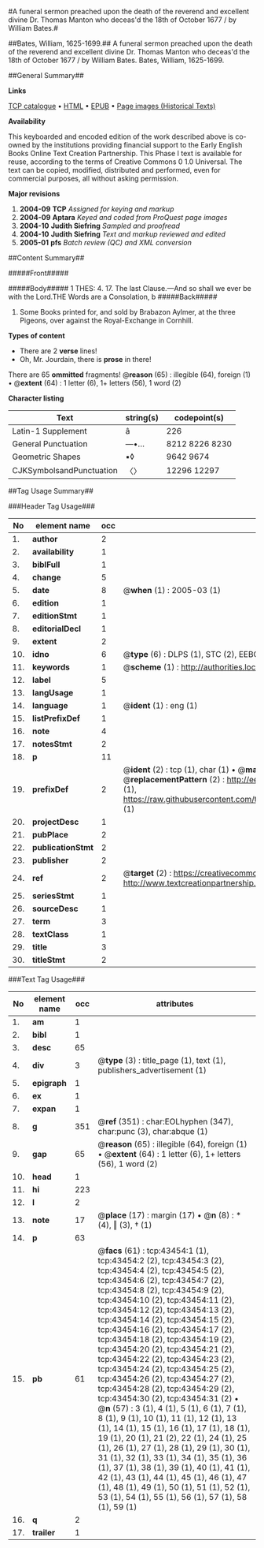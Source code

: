 #A funeral sermon preached upon the death of the reverend and excellent divine Dr. Thomas Manton who deceas'd the 18th of October 1677 / by William Bates.#

##Bates, William, 1625-1699.##
A funeral sermon preached upon the death of the reverend and excellent divine Dr. Thomas Manton who deceas'd the 18th of October 1677 / by William Bates.
Bates, William, 1625-1699.

##General Summary##

**Links**

[TCP catalogue](http://www.ota.ox.ac.uk/tcp/)  • 
[HTML](http://tei.it.ox.ac.uk/tcp/Texts-HTML/free/A26/A26790.html)  • 
[EPUB](http://tei.it.ox.ac.uk/tcp/Texts-EPUB/free/A26/A26790.epub) • 
[Page images (Historical Texts)](https://data.historicaltexts.jisc.ac.uk/view?pubId=eebo-09523464e&pageId=eebo-09523464e-43454-1)

**Availability**

This keyboarded and encoded edition of the
	       work described above is co-owned by the institutions
	       providing financial support to the Early English Books
	       Online Text Creation Partnership. This Phase I text is
	       available for reuse, according to the terms of Creative
	       Commons 0 1.0 Universal. The text can be copied,
	       modified, distributed and performed, even for
	       commercial purposes, all without asking permission.

**Major revisions**

1. __2004-09__ __TCP__ *Assigned for keying and markup*
1. __2004-09__ __Aptara__ *Keyed and coded from ProQuest page images*
1. __2004-10__ __Judith Siefring__ *Sampled and proofread*
1. __2004-10__ __Judith Siefring__ *Text and markup reviewed and edited*
1. __2005-01__ __pfs__ *Batch review (QC) and XML conversion*

##Content Summary##

#####Front#####

#####Body#####
1 THES: 4. 17. The last Clause.—And so shall we ever be with the Lord.THE Words are a Consolation,
b
#####Back#####

1. Some Books printed for, and sold by Brabazon Aylmer,
at the three Pigeons, over against the Royal-Exchange
in Cornhill.

**Types of content**

  * There are 2 **verse** lines!
  * Oh, Mr. Jourdain, there is **prose** in there!

There are 65 **ommitted** fragments! 
 @__reason__ (65) : illegible (64), foreign (1)  •  @__extent__ (64) : 1 letter (6), 1+ letters (56), 1 word (2)

**Character listing**


|Text|string(s)|codepoint(s)|
|---|---|---|
|Latin-1 Supplement|â|226|
|General Punctuation|—•…|8212 8226 8230|
|Geometric Shapes|▪◊|9642 9674|
|CJKSymbolsandPunctuation|〈〉|12296 12297|

##Tag Usage Summary##

###Header Tag Usage###

|No|element name|occ|attributes|
|---|---|---|---|
|1.|__author__|2||
|2.|__availability__|1||
|3.|__biblFull__|1||
|4.|__change__|5||
|5.|__date__|8| @__when__ (1) : 2005-03 (1)|
|6.|__edition__|1||
|7.|__editionStmt__|1||
|8.|__editorialDecl__|1||
|9.|__extent__|2||
|10.|__idno__|6| @__type__ (6) : DLPS (1), STC (2), EEBO-CITATION (1), OCLC (1), VID (1)|
|11.|__keywords__|1| @__scheme__ (1) : http://authorities.loc.gov/ (1)|
|12.|__label__|5||
|13.|__langUsage__|1||
|14.|__language__|1| @__ident__ (1) : eng (1)|
|15.|__listPrefixDef__|1||
|16.|__note__|4||
|17.|__notesStmt__|2||
|18.|__p__|11||
|19.|__prefixDef__|2| @__ident__ (2) : tcp (1), char (1)  •  @__matchPattern__ (2) : ([0-9\-]+):([0-9IVX]+) (1), (.+) (1)  •  @__replacementPattern__ (2) : http://eebo.chadwyck.com/downloadtiff?vid=$1&page=$2 (1), https://raw.githubusercontent.com/textcreationpartnership/Texts/master/tcpchars.xml#$1 (1)|
|20.|__projectDesc__|1||
|21.|__pubPlace__|2||
|22.|__publicationStmt__|2||
|23.|__publisher__|2||
|24.|__ref__|2| @__target__ (2) : https://creativecommons.org/publicdomain/zero/1.0/ (1), http://www.textcreationpartnership.org/docs/. (1)|
|25.|__seriesStmt__|1||
|26.|__sourceDesc__|1||
|27.|__term__|3||
|28.|__textClass__|1||
|29.|__title__|3||
|30.|__titleStmt__|2||


###Text Tag Usage###

|No|element name|occ|attributes|
|---|---|---|---|
|1.|__am__|1||
|2.|__bibl__|1||
|3.|__desc__|65||
|4.|__div__|3| @__type__ (3) : title_page (1), text (1), publishers_advertisement (1)|
|5.|__epigraph__|1||
|6.|__ex__|1||
|7.|__expan__|1||
|8.|__g__|351| @__ref__ (351) : char:EOLhyphen (347), char:punc (3), char:abque (1)|
|9.|__gap__|65| @__reason__ (65) : illegible (64), foreign (1)  •  @__extent__ (64) : 1 letter (6), 1+ letters (56), 1 word (2)|
|10.|__head__|1||
|11.|__hi__|223||
|12.|__l__|2||
|13.|__note__|17| @__place__ (17) : margin (17)  •  @__n__ (8) : * (4), ‖ (3), † (1)|
|14.|__p__|63||
|15.|__pb__|61| @__facs__ (61) : tcp:43454:1 (1), tcp:43454:2 (2), tcp:43454:3 (2), tcp:43454:4 (2), tcp:43454:5 (2), tcp:43454:6 (2), tcp:43454:7 (2), tcp:43454:8 (2), tcp:43454:9 (2), tcp:43454:10 (2), tcp:43454:11 (2), tcp:43454:12 (2), tcp:43454:13 (2), tcp:43454:14 (2), tcp:43454:15 (2), tcp:43454:16 (2), tcp:43454:17 (2), tcp:43454:18 (2), tcp:43454:19 (2), tcp:43454:20 (2), tcp:43454:21 (2), tcp:43454:22 (2), tcp:43454:23 (2), tcp:43454:24 (2), tcp:43454:25 (2), tcp:43454:26 (2), tcp:43454:27 (2), tcp:43454:28 (2), tcp:43454:29 (2), tcp:43454:30 (2), tcp:43454:31 (2)  •  @__n__ (57) : 3 (1), 4 (1), 5 (1), 6 (1), 7 (1), 8 (1), 9 (1), 10 (1), 11 (1), 12 (1), 13 (1), 14 (1), 15 (1), 16 (1), 17 (1), 18 (1), 19 (1), 20 (1), 21 (2), 22 (1), 24 (1), 25 (1), 26 (1), 27 (1), 28 (1), 29 (1), 30 (1), 31 (1), 32 (1), 33 (1), 34 (1), 35 (1), 36 (1), 37 (1), 38 (1), 39 (1), 40 (1), 41 (1), 42 (1), 43 (1), 44 (1), 45 (1), 46 (1), 47 (1), 48 (1), 49 (1), 50 (1), 51 (1), 52 (1), 53 (1), 54 (1), 55 (1), 56 (1), 57 (1), 58 (1), 59 (1)|
|16.|__q__|2||
|17.|__trailer__|1||
